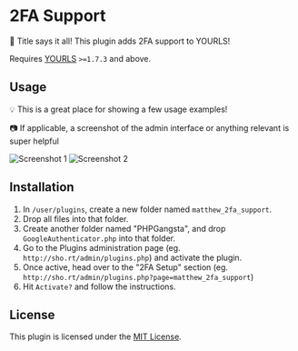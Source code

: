 # 2FA Support 
:rocket: Title says it all! This plugin adds 2FA support to YOURLS!

Requires [YOURLS](https://yourls.org) `>=1.7.3` and above.

## Usage

:bulb: This is a great place for showing a few usage examples!

:camera: If applicable, a screenshot of the admin interface or anything relevant is super helpful

![Screenshot 1](https://ghostcdn-s3.s3.us-east-1.amazonaws.com/screenshot02.png?response-content-disposition=inline&X-Amz-Security-Token=IQoJb3JpZ2luX2VjEDsaCXVzLWVhc3QtMSJHMEUCIHsgyS8HGcs0bRV9dsyzXyXYFzrgHgCoFRFzo8X23xROAiEAx8G7kiKbzysI4gnD3T4%2FCpi8p%2BrYkDe%2BB7fy%2Bq7tQlcq8QIIhP%2F%2F%2F%2F%2F%2F%2F%2F%2F%2FARAAGgw1ODE4MjI1MjQwODQiDLgde%2BS39SH9pNB%2BsyrFAgo1yevEo1kMfoAmP0J3qbOgg%2B3KhQgBTHyagBsOhRdURw8LwRsjOzrOABO3%2BfoyivlshVtbxdDVhlHbWMeo8f%2FTfSoq7RLaivCavVUab%2BrbPP%2B8mWzqhgqP1u5Y2LfWQZNqd9aEQrmP8oGutw70yyBqzC2Br4gy6NC3bkhO2sesDKem2lGIG%2BEhDcrMrTvdyckJugJL3pko%2BSyACNIrQ18rmWYuxm4uSX1%2FMjB7v2vowc80HTAO3MnqtNP0l%2Bg4kzJOi5iZ6nMm%2Fvdc8tm4h%2FlhfUXRMYtZ4raArlY85%2F3qJ0t8Cn82uCWy5QmsC3ofrOhp8flqNHO5SEKUa017BXgtLzP%2BCYZNb4PN4skkbYVtnW03QDEjIoZQKE2ZcxQ%2FN1VF2%2F%2BWBeHWCyrPzBRxLYWqLKgeUg1GB2FOPNmCLvDfs7YoNRkwn%2FLwlgY6swJFWxvOIsBrE1y4XxuThBHjn9HEU1Th4S83EhA2ukC7DmdgJHywPNPQdbdlYnr9ixEBIgBaBQMLDVNs5Nprj6PsraRW6UraS%2BnUn4UGIIvUhQWaZSjoNPpJLntvcQ%2BoPegmryIXblouPEsrJ4lUHdQLBWloBQ1G2C7vqRShYemtV4OyzUngPx03KHHiS3y74Skw1lY9Y8QxOSrGahuRi3vMFEXydzjpzKbVPyHDdlB5RF24k2Nii0jj%2F2ZNCM9Q2ZT1ukxz31uKnjEpR8Pz%2BCEuo5hKnf8gxMchEo8%2F4mrURowAMdD8KUfTA2SviCdQcC%2B5BQMvuaYvkolXsUQGBhXE6jMBDIlRrwXYMyJAfYC7MshAEZ408r%2F5V5I03shIQhPVWBNkaUqLtM99MsWlGSnNpJw8&X-Amz-Algorithm=AWS4-HMAC-SHA256&X-Amz-Date=20220724T023230Z&X-Amz-SignedHeaders=host&X-Amz-Expires=43200&X-Amz-Credential=ASIAYO52TFK2M4YK2AIQ%2F20220724%2Fus-east-1%2Fs3%2Faws4_request&X-Amz-Signature=0c8d7fa5041174ed2f9ce5fe7156913b27040ba142600c73a2cfda5bd9a141b8)
![Screenshot 2](https://ghostcdn-s3.s3.us-east-1.amazonaws.com/screenshot01.png?response-content-disposition=inline&X-Amz-Security-Token=IQoJb3JpZ2luX2VjEDsaCXVzLWVhc3QtMSJHMEUCIHsgyS8HGcs0bRV9dsyzXyXYFzrgHgCoFRFzo8X23xROAiEAx8G7kiKbzysI4gnD3T4%2FCpi8p%2BrYkDe%2BB7fy%2Bq7tQlcq8QIIhP%2F%2F%2F%2F%2F%2F%2F%2F%2F%2FARAAGgw1ODE4MjI1MjQwODQiDLgde%2BS39SH9pNB%2BsyrFAgo1yevEo1kMfoAmP0J3qbOgg%2B3KhQgBTHyagBsOhRdURw8LwRsjOzrOABO3%2BfoyivlshVtbxdDVhlHbWMeo8f%2FTfSoq7RLaivCavVUab%2BrbPP%2B8mWzqhgqP1u5Y2LfWQZNqd9aEQrmP8oGutw70yyBqzC2Br4gy6NC3bkhO2sesDKem2lGIG%2BEhDcrMrTvdyckJugJL3pko%2BSyACNIrQ18rmWYuxm4uSX1%2FMjB7v2vowc80HTAO3MnqtNP0l%2Bg4kzJOi5iZ6nMm%2Fvdc8tm4h%2FlhfUXRMYtZ4raArlY85%2F3qJ0t8Cn82uCWy5QmsC3ofrOhp8flqNHO5SEKUa017BXgtLzP%2BCYZNb4PN4skkbYVtnW03QDEjIoZQKE2ZcxQ%2FN1VF2%2F%2BWBeHWCyrPzBRxLYWqLKgeUg1GB2FOPNmCLvDfs7YoNRkwn%2FLwlgY6swJFWxvOIsBrE1y4XxuThBHjn9HEU1Th4S83EhA2ukC7DmdgJHywPNPQdbdlYnr9ixEBIgBaBQMLDVNs5Nprj6PsraRW6UraS%2BnUn4UGIIvUhQWaZSjoNPpJLntvcQ%2BoPegmryIXblouPEsrJ4lUHdQLBWloBQ1G2C7vqRShYemtV4OyzUngPx03KHHiS3y74Skw1lY9Y8QxOSrGahuRi3vMFEXydzjpzKbVPyHDdlB5RF24k2Nii0jj%2F2ZNCM9Q2ZT1ukxz31uKnjEpR8Pz%2BCEuo5hKnf8gxMchEo8%2F4mrURowAMdD8KUfTA2SviCdQcC%2B5BQMvuaYvkolXsUQGBhXE6jMBDIlRrwXYMyJAfYC7MshAEZ408r%2F5V5I03shIQhPVWBNkaUqLtM99MsWlGSnNpJw8&X-Amz-Algorithm=AWS4-HMAC-SHA256&X-Amz-Date=20220724T023120Z&X-Amz-SignedHeaders=host&X-Amz-Expires=43200&X-Amz-Credential=ASIAYO52TFK2M4YK2AIQ%2F20220724%2Fus-east-1%2Fs3%2Faws4_request&X-Amz-Signature=cc63bdfda78415d2da1a5cd0664820795c43fa71ced677007366edbf65c7f429)
## Installation

1. In `/user/plugins`, create a new folder named `matthew_2fa_support`.
2. Drop all files into that folder.
3. Create another folder named "PHPGangsta", and drop `GoogleAuthenticator.php` into that folder.
4. Go to the Plugins administration page (eg. `http://sho.rt/admin/plugins.php`) and activate the plugin.
5. Once active, head over to the "2FA Setup" section (eg. `http://sho.rt/admin/plugins.php?page=matthew_2fa_support`)
6. Hit `Activate?` and follow the instructions.

[]()

## License

This plugin is licensed under the [MIT License](LICENSE).
